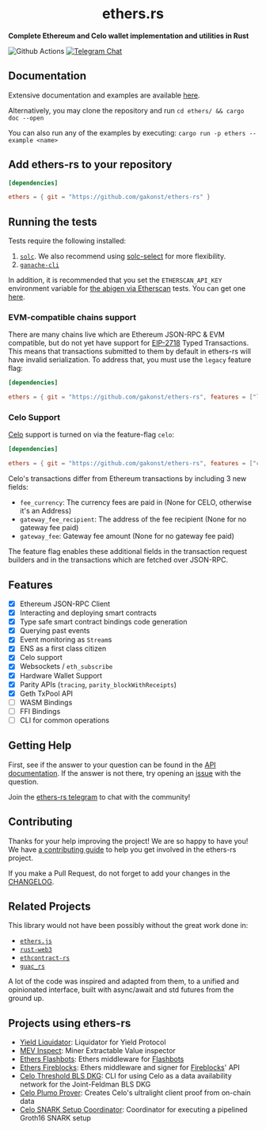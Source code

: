 # <h1 align="center"> ethers.rs </h1>

**Complete Ethereum and Celo wallet implementation and utilities in Rust**

![Github Actions](https://github.com/gakonst/ethers-rs/workflows/Tests/badge.svg)
[![Telegram Chat](https://img.shields.io/endpoint?color=neon&style=flat-square&url=https%3A%2F%2Ftg.sumanjay.workers.dev%2Fethers_rs)](https://tg.sumanjay.workers.dev/ethers_rs)

## Documentation

Extensive documentation and examples are available [here](https://docs.rs/ethers).

Alternatively, you may clone the repository and run `cd ethers/ && cargo doc --open`

You can also run any of the examples by executing: `cargo run -p ethers --example <name>`

## Add ethers-rs to your repository

```toml
[dependencies]

ethers = { git = "https://github.com/gakonst/ethers-rs" }
```

</details>

## Running the tests

Tests require the following installed:
1. [`solc`](https://solidity.readthedocs.io/en/latest/installing-solidity.html). We also recommend using [solc-select](https://github.com/crytic/solc-select) for more flexibility.
2. [`ganache-cli`](https://github.com/trufflesuite/ganache-cli#installation)

In addition, it is recommended that you set the `ETHERSCAN_API_KEY` environment variable 
for [the abigen via Etherscan](https://github.com/gakonst/ethers-rs/blob/master/ethers/tests/major_contracts.rs) tests. 
You can get one [here](https://etherscan.io/apis).

### EVM-compatible chains support

There are many chains live which are Ethereum JSON-RPC & EVM compatible, but do not yet have
support for [EIP-2718](https://eips.ethereum.org/EIPS/eip-2718) Typed Transactions. This means
that transactions submitted to them by default in ethers-rs will have invalid serialization. To
address that, you must use the `legacy` feature flag:

```toml
[dependencies]

ethers = { git = "https://github.com/gakonst/ethers-rs", features = ["legacy"] }
```

### Celo Support

[Celo](http://celo.org/) support is turned on via the feature-flag `celo`:

```toml
[dependencies]

ethers = { git = "https://github.com/gakonst/ethers-rs", features = ["celo"] }
```

Celo's transactions differ from Ethereum transactions by including 3 new fields:
- `fee_currency`: The currency fees are paid in (None for CELO, otherwise it's an Address)
- `gateway_fee_recipient`: The address of the fee recipient (None for no gateway fee paid)
- `gateway_fee`: Gateway fee amount (None for no gateway fee paid)

The feature flag enables these additional fields in the transaction request builders and
in the transactions which are fetched over JSON-RPC.

## Features

- [x] Ethereum JSON-RPC Client
- [x] Interacting and deploying smart contracts
- [x] Type safe smart contract bindings code generation
- [x] Querying past events
- [x] Event monitoring as `Stream`s
- [x] ENS as a first class citizen
- [x] Celo support
- [x] Websockets / `eth_subscribe`
- [x] Hardware Wallet Support
- [x] Parity APIs (`tracing`, `parity_blockWithReceipts`)
- [x] Geth TxPool API
- [ ] WASM Bindings
- [ ] FFI Bindings
- [ ] CLI for common operations

## Getting Help

First, see if the answer to your question can be found in the [API documentation](https://docs.rs/ethers). If the answer
is not there, try opening an [issue](https://github.com/gakonst/ethers-rs/issues/new) with the question.

Join the [ethers-rs telegram](https://t.me/ethers_rs) to chat with the community!

## Contributing

Thanks for your help improving the project! We are so happy to have you! We have
[a contributing guide](https://github.com/gakonst/ethers-rs/blob/master/CONTRIBUTING.md) to
help you get involved in the ethers-rs project.

If you make a Pull Request, do not forget to add your changes in the [CHANGELOG](CHANGELOG.md).

## Related Projects

This library would not have been possibly without the great work done in:
- [`ethers.js`](https://github.com/ethers-io/ethers.js/)
- [`rust-web3`](https://github.com/tomusdrw/rust-web3/)
- [`ethcontract-rs`](https://github.com/gnosis/ethcontract-rs/)
- [`guac_rs`](https://github.com/althea-net/guac_rs/tree/master/web3/src/jsonrpc)

A lot of the code was inspired and adapted from them, to a unified and opinionated interface,
built with async/await and std futures from the ground up.

## Projects using ethers-rs

- [Yield Liquidator](https://github.com/yieldprotocol/yield-liquidator/): Liquidator for Yield Protocol
- [MEV Inspect](https://github.com/flashbots/mev-inspect-rs/): Miner Extractable Value inspector
- [Ethers Flashbots](https://github.com/onbjerg/ethers-flashbots): Ethers middleware for [Flashbots](https://docs.flashbots.net)
- [Ethers Fireblocks](https://github.com/gakonst/ethers-fireblocks): Ethers middleware and signer for [Fireblocks](https://fireblocks.io)' API
- [Celo Threshold BLS DKG](https://github.com/celo-org/celo-threshold-bls-rs/): CLI for using Celo as a data availability network for the Joint-Feldman BLS DKG
- [Celo Plumo Prover](https://github.com/celo-org/plumo-prover): Creates Celo's ultralight client proof from on-chain data
- [Celo SNARK Setup Coordinator](https://github.com/celo-org/snark-setup-operator): Coordinator for executing a pipelined Groth16 SNARK setup
